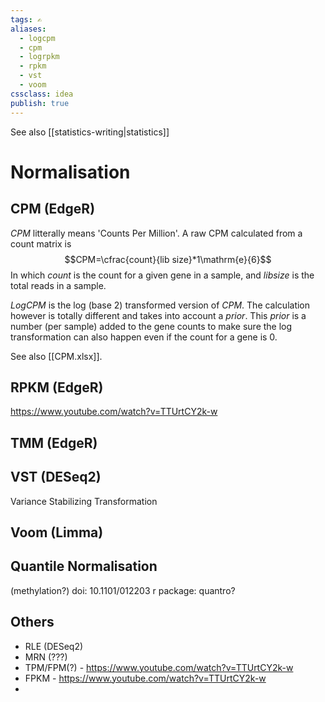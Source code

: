```yaml
---
tags: ✍️
aliases: 
  - logcpm
  - cpm
  - logrpkm
  - rpkm
  - vst
  - voom
cssclass: idea
publish: true
---
```


See also [[statistics-writing|statistics]]

# Normalisation

## CPM (EdgeR)
_CPM_ litterally means 'Counts Per Million'. A raw CPM calculated from a count matrix is
$$CPM=\cfrac{count}{lib size}*1\mathrm{e}{6}$$
In which _count_ is the count for a given gene in a sample, and _libsize_ is the total reads in a sample.

_LogCPM_ is the log (base 2) transformed version of _CPM_. The calculation however is totally different and takes into account a _prior_. This _prior_ is a number (per sample) added to the gene counts to make sure the log transformation can also happen even if the count for a gene is 0.

See also [[CPM.xlsx]].

## RPKM (EdgeR)
https://www.youtube.com/watch?v=TTUrtCY2k-w

## TMM (EdgeR)

## VST (DESeq2)
Variance Stabilizing Transformation

## Voom (Limma)

## Quantile Normalisation
(methylation?)
doi: 10.1101/012203
r package: quantro?


## Others
 - RLE (DESeq2)
 - MRN (???)
 - TPM/FPM(?) - https://www.youtube.com/watch?v=TTUrtCY2k-w
 - FPKM - https://www.youtube.com/watch?v=TTUrtCY2k-w
 - 
